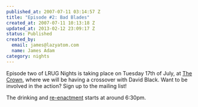 ```yaml
--- 
published_at: 2007-07-11 03:14:57 Z
title: "Episode #2: Bad Blades"
created_at: 2007-07-11 10:13:18 Z
updated_at: 2013-02-12 23:09:17 Z
status: Published
created_by: 
  email: james@lazyatom.com
  name: James Adam
category: nights
---
```


Episode two of LRUG Nights is taking place on Tuesday 17th of July, at [The Crown](http://fancyapint.com/pubs/pub199.html), where we will be having a crossover with David Black. Want to be involved in the action? Sign up to the mailing list!

The drinking and [re-enactment](http://www.tv.com/baywatch-nights/bad-blades/episode/41742/summary.html?tag=ep_list;ep_title;1) starts at around 6:30pm.
